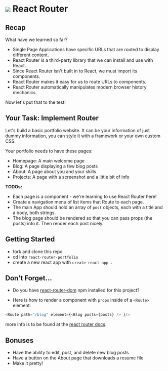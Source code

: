 # ![](https://ga-dash.s3.amazonaws.com/production/assets/logo-9f88ae6c9c3871690e33280fcf557f33.png) React Router 

## Recap

What have we learned so far?
* Single Page Applications have specific URLs that are routed to display different content.
* React Router is a third-party library that we can install and use with React.
* Since React Router isn't built in to React, we must import its components.
* React Router makes it easy for us to route URLs to components.
* React Router automatically manipulates modern browser history mechanics.

Now let's put that to the test!

## Your Task: Implement Router

Let's build a basic portfolio website. It can be your information of just dummy information, you can style it with a framework or your own custom CSS.

Your portfolio needs to have these pages:

- Homepage: A main welcome page
- Blog: A page displaying a few blog posts
- About: A page about you and your skills
- Projects: A page with a screenshot and a little bit of info

**TODOs:**

- Each page is a component - we're learning to use React Router here!
- Create a navigation menu of list items that Route to each page.
- The main App should hold an array of `post` objects, each with a title and a body, both strings.
- The blog page should be rendered so that you can pass props (the posts) into it. Then render each post nicely.

## Getting Started

* fork and clone this repo
* cd into `react-router-portfolio`
* create a new react app with `create-react-app .`

## Don't Forget...

* Do you have [react-router-dom](https://www.npmjs.com/package/react-router-dom) npm installed for this project?

* Here is how to render a component with `props` inside of a `<Route>` element:

```js
<Route path="/blog" element={<Blog posts={posts} /> }/>
```

more info is to be found at the [react router docs](https://reactrouter.com/docs/en/v6/getting-started/overview).

## Bonuses

- Have the ability to edit, post, and delete new blog posts
- Have a button on the About page that downloads a resume file
- Make it pretty!
